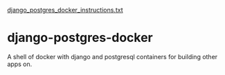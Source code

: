 [django_postgres_docker_instructions.txt](https://github.com/kevinha298/django-postgres-docker/files/7073074/django_postgres_docker_instructions.txt)
# django-postgres-docker
A shell of docker with django and postgresql containers for building other apps on.
